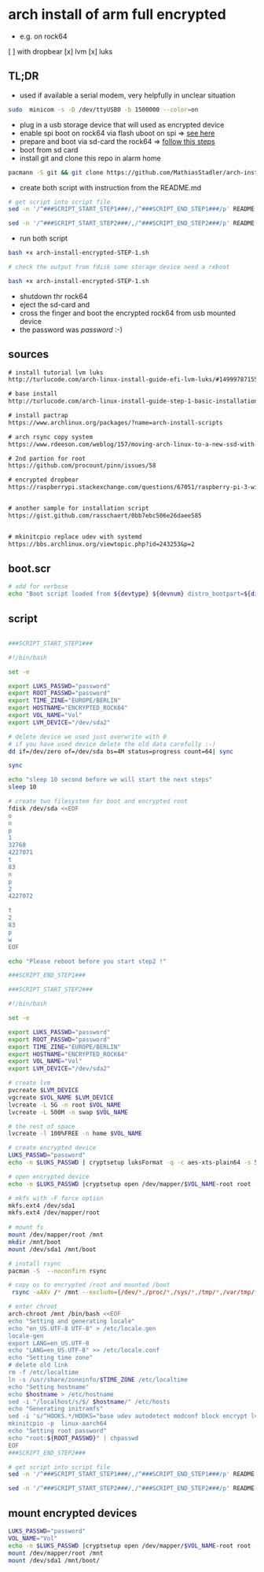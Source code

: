 # arch install of arm full encrypted

- e.g. on rock64

[ ] with dropbear
[x] lvm
[x] luks

## TL;DR

- used if available a serial modem, very helpfully in unclear situation

```bash
sudo  minicom -s -D /dev/ttyUSB0 -b 1500000 --color=on
```

- plug in a usb storage device that will used as encrypted device
- enable spi boot on rock64 via flash uboot on spi => [see here](https://github.com/ayufan-rock64/linux-build/blob/master/recipes/flash-spi.md)
- prepare and boot via sd-card the rock64 => [follow this steps](https://archlinuxarm.org/platforms/armv8/rockchip/rock64#installation)
- boot from sd card
- install git and clone this repo in alarm home  

```bash
pacmann -S git && git clone https://github.com/MathiasStadler/arch-install-of-arm-full-encrypted.git
```

- create both script with instruction from the README.md

```bash
# get script into script file
sed -n '/^###SCRIPT_START_STEP1###/,/^###SCRIPT_END_STEP1###/p' README.md >arch-install-encrypted-STEP-1.sh

sed -n '/^###SCRIPT_START_STEP2###/,/^###SCRIPT_END_STEP2###/p' README.md >arch-install-encrypted-STEP-2.sh
```

- run both script

```bash
bash +x arch-install-encrypted-STEP-1.sh

# check the output from fdisk some storage device need a reboot

bash +x arch-install-encrypted-STEP-1.sh
```

- shutdown thr rock64
- eject the sd-card and
- cross the finger and boot the encrypted rock64 from usb mounted device
- the password was *password* :-)

## sources

```txt
# install tutorial lvm luks
http://turlucode.com/arch-linux-install-guide-efi-lvm-luks/#1499978715503-ad8f936f-d6c9

# base install
http://turlucode.com/arch-linux-install-guide-step-1-basic-installation/

# install pactrap
https://www.archlinux.org/packages/?name=arch-install-scripts

# arch rsync copy system
https://www.rdeeson.com/weblog/157/moving-arch-linux-to-a-new-ssd-with-rsync

# 2nd partion for root
https://github.com/procount/pinn/issues/58

# encrypted dropbear
https://raspberrypi.stackexchange.com/questions/67051/raspberry-pi-3-with-archarm-and-encrypted-disk-will-not-boot-how-can-be-identif


# another sample for installation script
https://gist.github.com/rasschaert/0bb7ebc506e26daee585


# mkinitcpio replace udev with systemd
https://bbs.archlinux.org/viewtopic.php?id=243253&p=2
```

## boot.scr

```bash
# add for verbose
echo "Boot script loaded from ${devtype} ${devnum} distro_bootpart=${distro_bootpart}"
```

## script

```bash

###SCRIPT_START_STEP1###

#!/bin/bash

set -e

export LUKS_PASSWD="password"
export ROOT_PASSWD="password"
export TIME_ZINE="EUROPE/BERLIN"
export HOSTNAME="ENCRYPTED_ROCK64"
export VOL_NAME="Vol"
export LVM_DEVICE="/dev/sda2"

# delete device we used just overwrite with 0
# if you have used device delete the old data carefully :-)
dd if=/dev/zero of=/dev/sda bs=4M status=progress count=64| sync

sync

echo "sleep 10 second before we will start the next steps"
sleep 10

# create two filesystem for boot and encrypted root
fdisk /dev/sda <<EOF
o
n
p
1
32768
4227071
t
83
n
p
2
4227072

t
2
83
p
w
EOF

echo "Please reboot before you start step2 !"

###SCRIPT_END_STEP1###

###SCRIPT_START_STEP2###

#!/bin/bash

set -e

export LUKS_PASSWD="password"
export ROOT_PASSWD="password"
export TIME_ZINE="EUROPE/BERLIN"
export HOSTNAME="ENCRYPTED_ROCK64"
export VOL_NAME="Vol"
export LVM_DEVICE="/dev/sda2"

# create lvm
pvcreate $LVM_DEVICE
vgcreate $VOL_NAME $LVM_DEVICE
lvcreate -L 5G -n root $VOL_NAME
lvcreate -L 500M -n swap $VOL_NAME

# the rest of space
lvcreate -l 100%FREE -n home $VOL_NAME

# create encrypted device
LUKS_PASSWD="password"
echo -n $LUKS_PASSWD | cryptsetup luksFormat -q -c aes-xts-plain64 -s 512 /dev/mapper/$VOL_NAME-root -

# open encrypted device
echo -n $LUKS_PASSWD |cryptsetup open /dev/mapper/$VOL_NAME-root root -

# mkfs with -F force option
mkfs.ext4 /dev/sda1
mkfs.ext4 /dev/mapper/root
  
# mount fs
mount /dev/mapper/root /mnt
mkdir /mnt/boot
mount /dev/sda1 /mnt/boot

# install rsync
pacman -S  --noconfirm rsync

# copy os to encrypted /root and mounted /boot
 rsync -aAXv /* /mnt --exclude={/dev/*,/proc/*,/sys/*,/tmp/*,/var/tmp/*,/run/*,/mnt/*,/media/*,/lost+found}

# enter chroot
arch-chroot /mnt /bin/bash <<EOF
echo "Setting and generating locale"
echo "en_US.UTF-8 UTF-8" > /etc/locale.gen
locale-gen
export LANG=en_US.UTF-8
echo "LANG=en_US.UTF-8" >> /etc/locale.conf
echo "Setting time zone"
# delete old link
rm -f /etc/localtime
ln -s /usr/share/zoneinfo/$TIME_ZONE /etc/localtime
echo "Setting hostname"
echo $hostname > /etc/hostname
sed -i "/localhost/s/$/ $hostname/" /etc/hosts
echo "Generating initramfs"
sed -i 's/^HOOKS.*/HOOKS="base udev autodetect modconf block encrypt lvm2 filesystems keyboard fsck"/' /etc/mkinitcpio.conf
mkinitcpio -p  linux-aarch64
echo "Setting root password"
echo "root:${ROOT_PASSWD}" | chpasswd
EOF
###SCRIPT_END_STEP2###

# get script into script file
sed -n '/^###SCRIPT_START_STEP1###/,/^###SCRIPT_END_STEP1###/p' README.md >arch-install-encrypted-STEP-1.sh

sed -n '/^###SCRIPT_START_STEP2###/,/^###SCRIPT_END_STEP2###/p' README.md >arch-install-encrypted-STEP-2.sh

```

## mount encrypted devices

```bash
LUKS_PASSWD="password"
VOL_NAME="Vol"
echo -n $LUKS_PASSWD |cryptsetup open /dev/mapper/$VOL_NAME-root root -
mount /dev/mapper/root /mnt
mount /dev/sda1 /mnt/boot/
```
